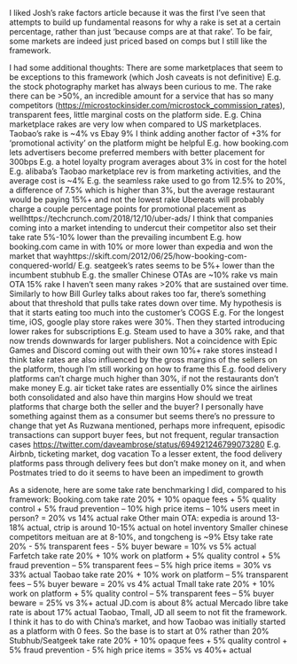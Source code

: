 I liked Josh’s rake factors article because it was the first I’ve seen that attempts to build up fundamental reasons for why a rake is set at a certain percentage, rather than just ‘because comps are at that rake’. To be fair, some markets are indeed just priced based on comps but I still like the framework.
 
I had some additional thoughts:
There are some marketplaces that seem to be exceptions to this framework (which Josh caveats is not definitive)
E.g. the stock photography market has always been curious to me. The rake there can be >50%, an incredible amount for a service that has so many competitors (https://microstockinsider.com/microstock_commission_rates), transparent fees, little marginal costs on the platform side.
E.g. China marketplace rakes are very low when compared to US marketplaces. Taobao’s rake is ~4% vs Ebay 9%
I think adding another factor of +3% for ‘promotional activity’ on the platform might be helpful
E.g. how booking.com lets advertisers become preferred members with better placement for 300bps
E.g. a hotel loyalty program averages about 3% in cost for the hotel
E.g. alibaba’s Taobao marketplace rev is from marketing activities, and the average cost is ~4%
E.g. the seamless rake used to go from 12.5% to 20%, a difference of 7.5% which is
higher than 3%, but the average restaurant would be paying 15%+ and not the lowest rake
Ubereats will probably charge a couple percentage points for promotional placement as wellhttps://techcrunch.com/2018/12/10/uber-ads/
I think that companies coming into a market intending to undercut their competitor also set their take rate 5%-10% lower than the prevailing incumbent
E.g. how booking.com came in with 10% or more lower than expedia and won the market that wayhttps://skift.com/2012/06/25/how-booking-com-conquered-world/
E.g. seatgeek’s rates seems to be 5%+ lower than the incumbent stubhub
E.g. the smaller Chinese OTAs are ~10% rake vs main OTA 15% rake
I haven’t seen many rakes >20% that are sustained over time. Similarly to how Bill Gurley talks about rakes too far, there’s something about that threshold that pulls take rates down over time. My hypothesis is that it starts eating too much into the customer’s COGS
E.g. For the longest time, iOS, google play store rakes were 30%. Then they started introducing lower rakes for subscriptions
E.g. Steam used to have a 30% rake, and that now trends downwards for larger publishers. Not a coincidence with Epic Games and Discord coming out with their own 10%+ rake stores instead
I think take rates are also influenced by the gross margins of the sellers on the platform, though I’m still working on how to frame this
E.g. food delivery platforms can’t charge much higher than 30%, if not the restaurants don’t make money
E.g. air ticket take rates are essentially 0% since the airlines both consolidated and also have thin margins
How should we treat platforms that charge both the seller and the buyer? I personally have something against them as a consumer but seems there’s no pressure to change that yet
As Ruzwana mentioned, perhaps more infrequent, episodic transactions can support buyer fees, but not frequent, regular transaction cases https://twitter.com/daveambrose/status/694921246799073280
E.g. Airbnb, ticketing market, dog vacation
To a lesser extent, the food delivery platforms pass through delivery fees but don’t make money on it, and when Postmates tried to do it seems to have been an impediment to growth
 
As a sidenote, here are some take rate benchmarking I did, compared to his framework:
Booking.com take rate 20% + 10% opaque fees + 5% quality control + 5% fraud prevention – 10% high price items – 10% users meet in person? = 20% vs 14% actual rake
Other main OTA: expedia is around 13-18% actual, ctrip is around 10-15% actual on hotel inventory
Smaller chinese competitors meituan are at 8-10%, and tongcheng is ~9%
Etsy take rate 20% - 5% transparent fees - 5% buyer beware = 10% vs 5% actual
Farfetch take rate 20% + 10% work on platform + 5% quality control + 5% fraud prevention – 5% transparent fees – 5% high price items = 30% vs 33% actual
Taobao take rate 20% + 10% work on platform – 5% transparent fees – 5% buyer beware = 20% vs 4% actual
Tmall take rate 20% + 10% work on platform + 5% quality control – 5% transparent fees – 5% buyer beware = 25% vs 3%+ actual
JD.com is about 8% actual
Mercado libre take rate is about 17% actual
Taobao, Tmall, JD all seem to not fit the framework. I think it has to do with China’s market, and how Taobao was initially started as a platform with 0 fees. So the base is to start at 0% rather than 20%
Stubhub/Seatgeek take rate 20% + 10% opaque fees + 5% quality control + 5% fraud prevention - 5% high price items = 35% vs 40%+ actual

